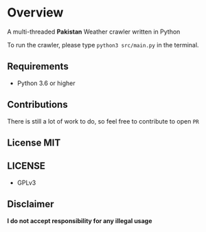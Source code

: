 # Overview  
A multi-threaded **Pakistan** Weather crawler  written in Python    
  
To run the crawler, please type `python3 src/main.py` in the terminal.

## Requirements
- Python 3.6 or higher
    
## Contributions
There is still a lot of work to do, so feel free to contribute to open `PR`    
 ## License MIT    
    
## LICENSE
- GPLv3
  
## Disclaimer  
**I do not accept responsibility for any illegal usage**
